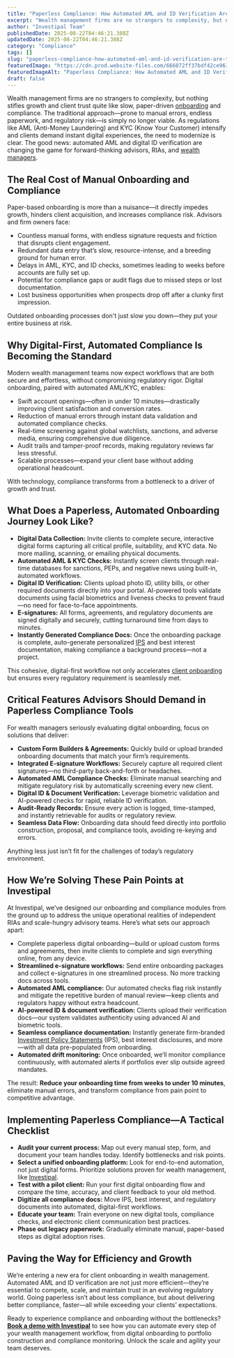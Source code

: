 ```yaml
---
title: "Paperless Compliance: How Automated AML and ID Verification Are Transforming Wealth Management Onboarding"
excerpt: "Wealth management firms are no strangers to complexity, but nothing stifles growth and client trust quite like slow, paper-driven onboarding and compliance."
author: "Investipal Team"
publishedDate: 2025-08-22T04:46:21.388Z
updatedDate: 2025-08-22T04:46:21.388Z
category: "Compliance"
tags: []
slug: "paperless-compliance-how-automated-aml-and-id-verification-are-transforming-wealth-management-onboarding"
featuredImage: "https://cdn.prod.website-files.com/666872ff37bdf42ce9637d77/685ccaa7df215095c38ecd9b_structure-light-led-movement-158826.jpeg"
featuredImageAlt: "Paperless Compliance: How Automated AML and ID Verification Are Transforming Wealth Management Onboarding"
draft: false
---
```

<p>
Wealth management firms are no strangers to complexity, but nothing stifles growth and client trust quite like slow, paper-driven <a href="/blog/onboarding">onboarding</a> and compliance. The traditional approach—prone to manual errors, endless paperwork, and regulatory risk—is simply no longer viable. As regulations like AML (Anti-Money Laundering) and KYC (Know Your Customer) intensify and clients demand instant digital experiences, the need to modernize is clear. The good news: automated AML and digital ID verification are changing the game for forward-thinking advisors, RIAs, and <a href="/segments/wealth-managers">wealth managers</a>.
</p>

<h2>The Real Cost of Manual Onboarding and Compliance</h2>
<p>
Paper-based onboarding is more than a nuisance—it directly impedes growth, hinders client acquisition, and increases compliance risk. Advisors and firm owners face:
</p>
<ul><li>Countless manual forms, with endless signature requests and friction that disrupts client engagement.</li><li>Redundant data entry that’s slow, resource-intense, and a breeding ground for human error.</li><li>Delays in AML, KYC, and ID checks, sometimes leading to weeks before accounts are fully set up.</li><li>Potential for compliance gaps or audit flags due to missed steps or lost documentation.</li><li>Lost business opportunities when prospects drop off after a clunky first impression.</li></ul>
<p>Outdated onboarding processes don't just slow you down—they put your entire business at risk.</p>

<h2>Why Digital-First, Automated Compliance Is Becoming the Standard</h2>
<p>
Modern wealth management teams now expect workflows that are both secure and effortless, without compromising regulatory rigor. Digital onboarding, paired with automated AML/KYC, enables:
</p>
<ul><li>Swift account openings—often in under 10 minutes—drastically improving client satisfaction and conversion rates.</li><li>Reduction of manual errors through instant data validation and automated compliance checks.</li><li>Real-time screening against global watchlists, sanctions, and adverse media, ensuring comprehensive due diligence.</li><li>Audit trails and tamper-proof records, making regulatory reviews far less stressful.</li><li>Scalable processes—expand your client base without adding operational headcount.</li></ul>
<p>
With technology, compliance transforms from a bottleneck to a driver of growth and trust.
</p>

<h2>What Does a Paperless, Automated Onboarding Journey Look Like?</h2>
<ul><li><strong>Digital Data Collection:</strong> Invite clients to complete secure, interactive digital forms capturing all critical profile, suitability, and KYC data. No more mailing, scanning, or emailing physical documents.</li><li><strong>Automated AML & KYC Checks:</strong> Instantly screen clients through real-time databases for sanctions, PEPs, and negative news using built-in, automated workflows.</li><li><strong>Digital ID Verification:</strong> Clients upload photo ID, utility bills, or other required documents directly into your portal. AI-powered tools validate documents using facial biometrics and liveness checks to prevent fraud—no need for face-to-face appointments.</li><li><strong>E-signatures:</strong> All forms, agreements, and regulatory documents are signed digitally and securely, cutting turnaround time from days to minutes.</li><li><strong>Instantly Generated Compliance Docs:</strong> Once the onboarding package is complete, auto-generate personalized <a href="/features/investment-policy-statements">IPS</a> and best interest documentation, making compliance a background process—not a project.</li></ul>
<p>
This cohesive, digital-first workflow not only accelerates <a href="/features/client-acquisition">client onboarding</a> but ensures every regulatory requirement is seamlessly met.
</p>

<h2>Critical Features Advisors Should Demand in Paperless Compliance Tools</h2>
<p>
For wealth managers seriously evaluating digital onboarding, focus on solutions that deliver:</p>
<ul><li><strong>Custom Form Builders & Agreements:</strong> Quickly build or upload branded onboarding documents that match your firm’s requirements.</li><li><strong>Integrated E-signature Workflows:</strong> Securely capture all required client signatures—no third-party back-and-forth or headaches.</li><li><strong>Automated AML Compliance Checks:</strong> Eliminate manual searching and mitigate regulatory risk by automatically screening every new client.</li><li><strong>Digital ID & Document Verification:</strong> Leverage biometric validation and AI-powered checks for rapid, reliable ID verification.</li><li><strong>Audit-Ready Records:</strong> Ensure every action is logged, time-stamped, and instantly retrievable for audits or regulatory review.</li><li><strong>Seamless Data Flow:</strong> Onboarding data should feed directly into portfolio construction, proposal, and compliance tools, avoiding re-keying and errors.</li></ul>
<p>
Anything less just isn’t fit for the challenges of today’s regulatory environment.
</p>

<h2>How We’re Solving These Pain Points at Investipal</h2>
<p>
At Investipal, we’ve designed our onboarding and compliance modules from the ground up to address the unique operational realities of independent RIAs and scale-hungry advisory teams. Here’s what sets our approach apart:
</p>
<ul>
<li>Complete paperless digital onboarding—build or upload custom forms and agreements, then invite clients to complete and sign everything online, from any device.</li>
<li><strong>Streamlined e-signature workflows:</strong> Send entire onboarding packages and collect e-signatures in one streamlined process. No more tracking docs across tools.</li>
<li><strong>Automated AML compliance:</strong> Our automated checks flag risk instantly and mitigate the repetitive burden of manual review—keep clients and regulators happy without extra headcount.</li>
<li><strong>AI-powered ID & document verification:</strong> Clients upload their verification docs—our system validates authenticity using advanced AI and biometric tools.</li>
<li><strong>Seamless compliance documentation:</strong> Instantly generate firm-branded <a href="/features/investment-policy-statements">Investment Policy Statements</a> (IPS), best interest disclosures, and more—with all data pre-populated from onboarding.</li>
<li><strong>Automated drift monitoring:</strong> Once onboarded, we’ll monitor compliance continuously, with automated alerts if portfolios ever slip outside agreed mandates.</li>
</ul>
<p>
The result: <strong>Reduce your onboarding time from weeks to under 10 minutes</strong>, eliminate manual errors, and transform compliance from pain point to competitive advantage.
</p>

<h2>Implementing Paperless Compliance—A Tactical Checklist</h2>
<ul><li><strong>Audit your current process:</strong> Map out every manual step, form, and document your team handles today. Identify bottlenecks and risk points.</li><li><strong>Select a unified onboarding platform:</strong> Look for end-to-end automation, not just digital forms. Prioritize solutions proven for wealth management, like <a href="/" target="_blank">Investipal</a>.</li><li><strong>Test with a pilot client:</strong> Run your first digital onboarding flow and compare the time, accuracy, and client feedback to your old method.</li><li><strong>Digitize all compliance docs:</strong> Move IPS, best interest, and regulatory documents into automated, digital-first workflows.</li><li><strong>Educate your team:</strong> Train everyone on new digital tools, compliance checks, and electronic client communication best practices.</li><li><strong>Phase out legacy paperwork:</strong> Gradually eliminate manual, paper-based steps as digital adoption rises.</li></ul>

<h2>Paving the Way for Efficiency and Growth</h2>
<p>
We’re entering a new era for client onboarding in wealth management. Automated AML and ID verification are not just more efficient—they’re essential to compete, scale, and maintain trust in an evolving regulatory world. Going paperless isn’t about less compliance, but about delivering better compliance, faster—all while exceeding your clients’ expectations.
</p>
<p>
Ready to experience compliance and onboarding without the bottlenecks? <strong><a href="/" target="_blank">Book a demo with Investipal</a></strong> to see how you can automate every step of your wealth management workflow, from digital onboarding to portfolio construction and compliance monitoring. Unlock the scale and agility your team deserves.
</p>
